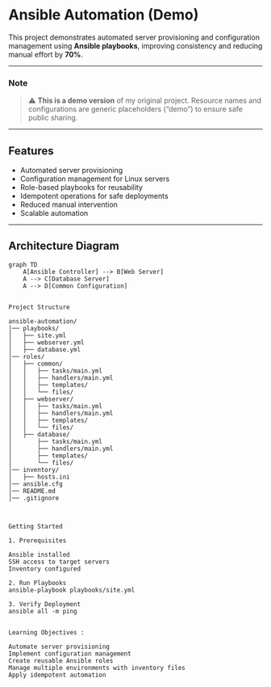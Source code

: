 # Ansible Automation (Demo)

This project demonstrates automated server provisioning and configuration management using **Ansible playbooks**, improving consistency and reducing manual effort by **70%**.

---

### Note
> ⚠️ **This is a demo version** of my original project. Resource names and configurations are generic placeholders (“demo”) to ensure safe public sharing.

---

## Features
- Automated server provisioning
- Configuration management for Linux servers
- Role-based playbooks for reusability
- Idempotent operations for safe deployments
- Reduced manual intervention
- Scalable automation

---

## Architecture Diagram

```mermaid
graph TD
    A[Ansible Controller] --> B[Web Server]
    A --> C[Database Server]
    A --> D[Common Configuration]


Project Structure

ansible-automation/
│── playbooks/
│   ├── site.yml
│   ├── webserver.yml
│   ├── database.yml
│── roles/
│   ├── common/
│   │   ├── tasks/main.yml
│   │   ├── handlers/main.yml
│   │   ├── templates/
│   │   └── files/
│   ├── webserver/
│   │   ├── tasks/main.yml
│   │   ├── handlers/main.yml
│   │   ├── templates/
│   │   └── files/
│   ├── database/
│       ├── tasks/main.yml
│       ├── handlers/main.yml
│       ├── templates/
│       └── files/
│── inventory/
│   ├── hosts.ini
│── ansible.cfg
│── README.md
│── .gitignore



Getting Started

1. Prerequisites

Ansible installed
SSH access to target servers
Inventory configured

2. Run Playbooks
ansible-playbook playbooks/site.yml

3. Verify Deployment
ansible all -m ping


Learning Objectives :

Automate server provisioning
Implement configuration management
Create reusable Ansible roles
Manage multiple environments with inventory files
Apply idempotent automation